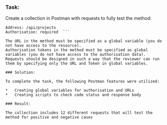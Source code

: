### Task: 

Create a collection in Postman with requests to fully test the method:  

```The POST method allows you to create a new project in the system  
Address: /api/projects  
Authorisation: required  ```

The URL in the method must be specified as a global variable (you do not have access to the resource).
Authorisation tokens in the method must be specified as global variables (you do not have access to the authorisation data).
Requests should be designed in such a way that the reviewer can run them by specifying only the URL and Token in global variables.

### Solution:

To complete the task, the following Postman features were utilized:

*   Creating global variables for authorisation and URLs  
*   Creating scripts to check code status and response body  

### Result:

The collection includes 12 different requests that will test the method for positive and negative cases